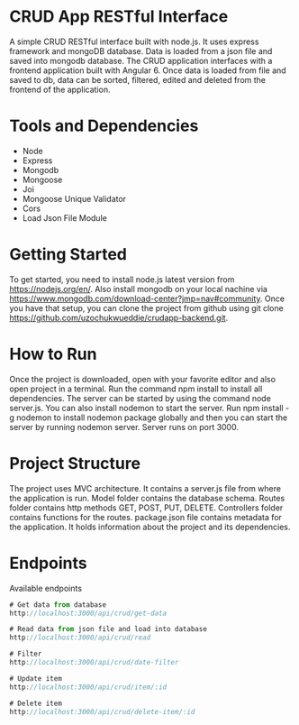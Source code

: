 # CRUD App RESTful Interface
A simple CRUD RESTful interface built with node.js. It uses express framework and mongoDB database. Data is loaded from a json file and saved into mongodb database. The CRUD application interfaces with a frontend application built with Angular 6. Once data is loaded from file and saved to db, data can be sorted, filtered, edited and deleted from the frontend of the application.

# Tools and Dependencies
- Node
- Express
- Mongodb
- Mongoose
- Joi
- Mongoose Unique Validator
- Cors
- Load Json File Module

# Getting Started
To get started, you need to install node.js latest version from https://nodejs.org/en/. Also install mongodb on your local nachine via https://www.mongodb.com/download-center?jmp=nav#community. Once you have that setup, you can clone the project from github using git clone https://github.com/uzochukwueddie/crudapp-backend.git.

# How to Run
Once the project is downloaded, open with your favorite editor and also open project in a terminal. Run the command npm install to install all dependencies. The server can be started by using the command node server.js. You can also install nodemon to start the server. Run npm install -g nodemon to install nodemon package globally and then you can start the server by running nodemon server. Server runs on port 3000.

# Project Structure
The project uses MVC architecture. It contains a server.js file from where the application is run. Model folder contains the database schema. Routes folder contains http methods GET, POST, PUT, DELETE. Controllers folder contains functions for the routes. package.json file contains metadata for the application. It holds information about the project and its dependencies.

# Endpoints
Available endpoints 
```javascript
# Get data from database
http://localhost:3000/api/crud/get-data 

# Read data from json file and load into database
http://localhost:3000/api/crud/read

# Filter
http://localhost:3000/api/crud/date-filter

# Update item
http://localhost:3000/api/crud/item/:id

# Delete item
http://localhost:3000/api/crud/delete-item/:id

```

